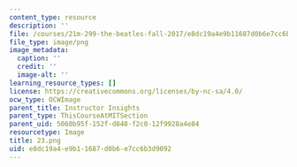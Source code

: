 ```yaml
---
content_type: resource
description: ''
file: /courses/21m-299-the-beatles-fall-2017/e8dc19a4e9b11687d0b6e7cc6b3d9092_23.png
file_type: image/png
image_metadata:
  caption: ''
  credit: ''
  image-alt: ''
learning_resource_types: []
license: https://creativecommons.org/licenses/by-nc-sa/4.0/
ocw_type: OCWImage
parent_title: Instructor Insights
parent_type: ThisCourseAtMITSection
parent_uid: 5060b95f-152f-d848-f2c0-12f9928a4e84
resourcetype: Image
title: 23.png
uid: e8dc19a4-e9b1-1687-d0b6-e7cc6b3d9092
---
```

